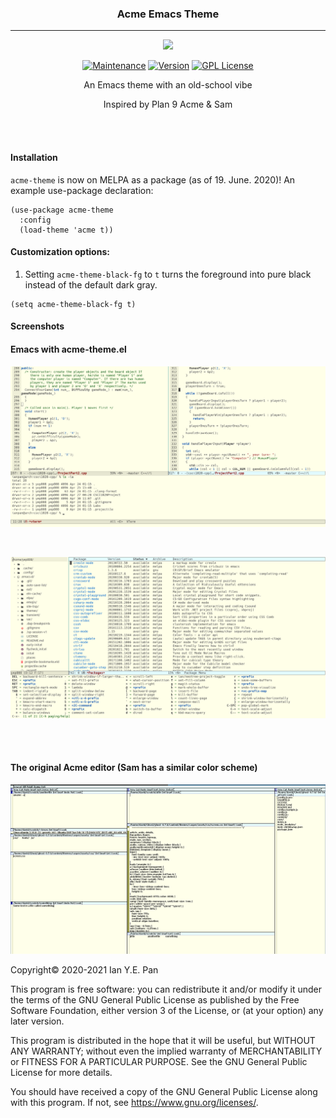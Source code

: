 <h3 align="center">Acme Emacs Theme</h3>
<hr/>


<p align="center">
  <img src="https://upload.wikimedia.org/wikipedia/commons/thumb/0/08/EmacsIcon.svg/120px-EmacsIcon.svg.png" />
</p>

<p align="center">
<a href="https://github.com/ianpan870102/wilmersdorf-emacs-theme"><img src="https://img.shields.io/badge/Maintained%3F-yes-green.svg" alt="Maintenance"></a>
<a href="https://github.com/ianpan870102/acme-emacs-theme"><img src="https://img.shields.io/github/release/ianpan870102/acme-emacs-theme" alt="Version"></a>
<a href="https://www.gnu.org/licenses/gpl-3.0"><img src="https://img.shields.io/badge/License-GPL%20v3-blue.svg" alt="GPL License"></a>
</p>

<p align="center">An Emacs theme with an old-school vibe</p>

<p align="center">Inspired by Plan 9 Acme & Sam</p>

<br/>
<br/>

#### Installation

`acme-theme` is now on MELPA as a package (as of 19. June. 2020)! An example use-package declaration:

```emacs-lisp
(use-package acme-theme
  :config
  (load-theme 'acme t))
```

#### Customization options:

1. Setting `acme-theme-black-fg` to `t` turns the foreground into pure black instead of the default dark gray.

```emacs-lisp
(setq acme-theme-black-fg t)
```

#### Screenshots
#### Emacs with acme-theme.el

![alt text](./screenshots/cpp.png)

<br/>

![alt text](./screenshots/packages.png)

<br/>
<br/>

#### The original Acme editor (Sam has a similar color scheme)

![alt text](./screenshots/acme-og.png)

Copyright© 2020-2021 Ian Y.E. Pan

This program is free software: you can redistribute it and/or modify
it under the terms of the GNU General Public License as published by
the Free Software Foundation, either version 3 of the License, or (at
your option) any later version.

This program is distributed in the hope that it will be useful, but
WITHOUT ANY WARRANTY; without even the implied warranty of
MERCHANTABILITY or FITNESS FOR A PARTICULAR PURPOSE. See the GNU
General Public License for more details.

You should have received a copy of the GNU General Public License
along with this program. If not, see https://www.gnu.org/licenses/.
